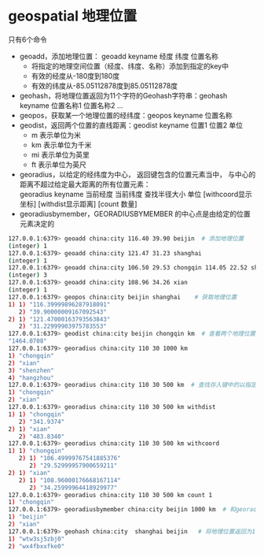 # geospatial 地理位置
只有6个命令
- geoadd，添加地理位置： geoadd keyname 经度 纬度 位置名称
  - 将指定的地理空间位置（经度、纬度、名称）添加到指定的key中
  - 有效的经度从-180度到180度
  - 有效的纬度从-85.05112878度到85.05112878度
- geohash，将地理位置返回为11个字符的Geohash字符串：geohash keyname 位置名称1 位置名称2 ...
- geopos，获取某一个地理位置的经纬度：geopos keyname 位置名称
- geodist，返回两个位置的直线距离：geodist keyname 位置1 位置2 单位
  - m 表示单位为米
  - km 表示单位为千米
  - mi 表示单位为英里
  - ft 表示单位为英尺
- georadius，以给定的经纬度为中心， 返回键包含的位置元素当中， 与中心的距离不超过给定最大距离的所有位置元素：  
  georadius keyname 当前经度 当前纬度 查找半径大小 单位 [withcoord显示坐标] [withdist显示距离] [count 数量]
- georadiusbymember，GEORADIUSBYMEMBER 的中心点是由给定的位置元素决定的

```bash
127.0.0.1:6379> geoadd china:city 116.40 39.90 beijin  # 添加地理位置
(integer) 1
127.0.0.1:6379> geoadd china:city 121.47 31.23 shanghai
(integer) 1
127.0.0.1:6379> geoadd china:city 106.50 29.53 chongqin 114.05 22.52 shenzhen 120.16 30.24 hangzhou
(integer) 3
127.0.0.1:6379> geoadd china:city 108.96 34.26 xian
(integer) 1
127.0.0.1:6379> geopos china:city beijin shanghai    # 获取地理位置
1) 1) "116.39999896287918091"
   2) "39.90000009167092543"
2) 1) "121.47000163793563843"
   2) "31.22999903975783553"
127.0.0.1:6379> geodist china:city beijin chongqin km  # 查看两个地理位置的距离
"1464.0708"
127.0.0.1:6379> georadius china:city 110 30 1000 km
1) "chongqin"
2) "xian"
3) "shenzhen"
4) "hangzhou"
127.0.0.1:6379> georadius china:city 110 30 500 km  # 查找存入键中的以指定位置为圆心，半径范围内的地理位置
1) "chongqin"
2) "xian"
127.0.0.1:6379> georadius china:city 110 30 500 km withdist
1) 1) "chongqin"
   2) "341.9374"
2) 1) "xian"
   2) "483.8340"
127.0.0.1:6379> georadius china:city 110 30 500 km withcoord
1) 1) "chongqin"
   2) 1) "106.49999767541885376"
      2) "29.52999957900659211"
2) 1) "xian"
   2) 1) "108.96000176668167114"
      2) "34.25999964418929977"
127.0.0.1:6379> georadius china:city 110 30 500 km count 1
1) "chongqin"
127.0.0.1:6379> georadiusbymember china:city beijin 1000 km  # 和georadius差不多，但中心点是键中的成员
1) "beijin"
2) "xian"
127.0.0.1:6379> geohash china:city  shanghai beijin   # 将地理位置返回为11个字符的Geohash字符串,字符串越像，地理位置就越接近
1) "wtw3sj5zbj0"
2) "wx4fbxxfke0"
```
